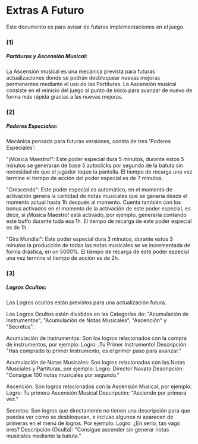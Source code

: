 # Extras A Futuro

Este documento es para avisar de futaras implementaciones en el juego.

### (1)
##### Partituras y Ascensión Musical:

La Ascensión musical es una mecánica prevista para futuras actualizaciones donde se podrán desbloquear nuevas mejoras permanentes mediante el uso de las Partituras. La Ascensión musical consiste en el reinicio del juego al punto de inicio para avanzar de nuevo de forma más rápida gracias a las nuevas mejoras.

### (2)
##### Poderes Especiales:

Mecánica pensada para futuras versiones, consta de tres 'Poderes Especiales':

"¡Música Maestro!": Este poder especial dura 5 minutos, durante estos 5 minutos se generaran de base 5 autoclicks por segundo de la batuta sin necesidad de que el jugador toque la pantalla. El tiempo de recarga una vez termine el tiempo de acción del poder especial es de 7 minutos.

"Crescendo": Este poder especial es automático, en el momento de activación genera la cantidad de notas musicales que se ganaría desde el momento actual hasta 1h después al momento. Cuenta también con los bonus activados en el momento de la activación de este poder especial, es decir, si ¡Música Maestro! está activado, por ejemplo, generaría contando este buffo durante toda esa 1h. El tiempo de recarga de este poder especial es de 1h.

"Gira Mundial": Este poder especial dura 3 minutos, durante estos 3 minutos la producción de todas las notas musicales se ve incrementada de forma drástica, en un 5000%. El tiempo de recarga de este poder especial una vez termine el tiempo de acción es de 2h.

### (3) 
##### Logros Ocultos:

Los Logros ocultos están previstos para una actualización futura. 

Los Logros Ocultos están divididos en las Categorías de: "Acumulación de Instrumentos", "Acumulación de Notas Musicales", "Ascención" y "Secretos".

Acumulación de Instrumentos: Son los logros relacionados con la compra de instrumentos, por ejemplo: 
    Logro: ¡Tu Primer Instrumento!
    Descripción: "Has comprado tu primer Instrumento, es el primer paso para avanzar."

Acumulación de Notas Musicales: Son logros relacionados con las Notas Musciales y Partituras, por ejemplo:
    Logro: Director Novato
    Descripción: "Consigue 100 notas musicales por segundo."

Ascención: Son logros relacionados con la Ascensión Musical, por ejemplo:
    Logro: Tu primera Ascensión Musical
    Descripción: "Asciende por primera vez."

Secretos: Son logros que directamente no tienen una descripción para que puedas ver como se desbloquean, e incluso algunos ni aparecen de primeras en el menú de logros. Por ejemplo:
    Logro: ¿En serio, tan vago eres?
    Descripción (Oculta): "Consigue ascender sin generar notas musicales mediante la batuta." 